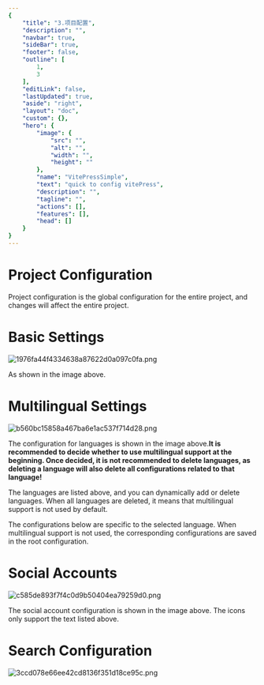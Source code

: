 ```yaml
---
{
    "title": "3.项目配置",
    "description": "",
    "navbar": true,
    "sideBar": true,
    "footer": false,
    "outline": [
        1,
        3
    ],
    "editLink": false,
    "lastUpdated": true,
    "aside": "right",
    "layout": "doc",
    "custom": {},
    "hero": {
        "image": {
            "src": "",
            "alt": "",
            "width": "",
            "height": ""
        },
        "name": "VitePressSimple",
        "text": "quick to config vitePress",
        "description": "",
        "tagline": "",
        "actions": [],
        "features": [],
        "head": []
    }
}
---
```


# Project Configuration

Project configuration is the global configuration for the entire project, and changes will affect the entire project.

# Basic Settings

![1976fa44f4334638a87622d0a097c0fa.png](/vpstatic/images/20240414/1976fa44-f433-4638-a876-22d0a097c0fa.png)

As shown in the image above.

# Multilingual Settings

![b560bc15858a467ba6e1ac537f714d28.png](/vpstatic/images/20240414/b560bc15-858a-467b-a6e1-ac537f714d28.png)

The configuration for languages is shown in the image above.**It is recommended to decide whether to use multilingual support at the beginning. Once decided, it is not recommended to delete languages, as deleting a language will also delete all configurations related to that language!**

The languages are listed above, and you can dynamically add or delete languages. When all languages are deleted, it means that multilingual support is not used by default.

The configurations below are specific to the selected language. When multilingual support is not used, the corresponding configurations are saved in the root configuration.

# Social Accounts

![c585de893f7f4c0d9b50404ea79259d0.png](/vpstatic/images/20240415/c585de89-3f7f-4c0d-9b50-404ea79259d0.png)

The social account configuration is shown in the image above. The icons only support the text listed above.

# Search Configuration

![3ccd078e66ee42cd8136f351d18ce95c.png](/vpstatic/images/20240415/3ccd078e-66ee-42cd-8136-f351d18ce95c.png)
